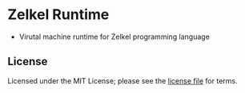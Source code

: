 # Zelkel Runtime
- Virutal machine runtime for Zelkel programming language

## License
Licensed under the MIT License; please see the [license file](LICENSE.md) for terms.